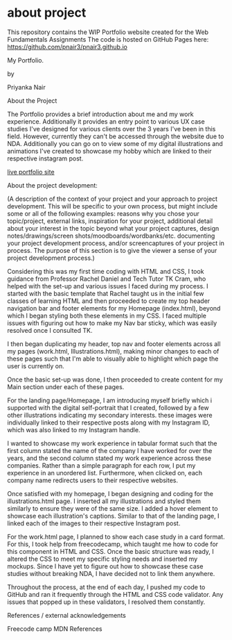 # about project
 This repository contains the WIP Portfolio website created for the Web Fundamentals Assignments
 The code is hosted on GitHub Pages here: 
https://github.com/pnair3/pnair3.github.io



My Portfolio.

by

Priyanka Nair

About the Project

The Portfolio provides a brief introduction about me and my work experience. Additionally it provides an entry point to various UX case studies I've designed for various clients over the 3 years I've been in this field. However, currently they can't be accessed through the website due to NDA. Additionally you can go on to view some of my digital illustrations and animations I've created to showcase my hobby which are linked to their respective instagram post.

<a href="https://pnair3.github.io/">live portfolio site</a> 


About the project development:

(A description of the context of your project and your approach to project development. This will be specific to your own process, but might include some or all of the following examples: reasons why you chose your topic/project, external links, inspiration for your project, additional detail about your interest in the topic beyond what your project captures, design notes/drawings/screen shots/moodboards/wordbanks/etc. documenting your project development process, and/or screencaptures of your project in process. The purpose of this section is to give the viewer a sense of your project development process.)

Considering this was my first time coding with HTML and CSS, I took guidance from Professor Rachel Daniel and Tech Tutor TK Cram, who helped with the set-up and various issues I faced during my process. I started with the basic template that Rachel taught us in the initial few classes of learning HTML and then proceeded to create my top header navigation bar and footer elements for my Homepage (index.html), beyond which I began styling both these elements in my CSS. I faced multiple issues with figuring out how to make my Nav bar sticky, which was easily resolved once I consulted TK. 

I then began duplicating my header, top nav and footer elements across all my pages (work.html, Illustrations.html), making minor changes to each of these pages such that I'm able to visually able to highlight which page the user is currently on. 

Once the basic set-up was done, I then proceeded to create content for my Main section under each of these pages.

For the landing page/Homepage, I am introducing myself briefly which i supported with the digital self-portrait that I created, followed by a few other illustrations indicating my secondary interests. these images were individually linked to their respective posts along with my Instagram ID, which was also linked to my Instagram handle. 

I wanted to showcase my work experience in tabular format such that the first column stated the name of the company I have worked for over the years, and the second column stated my work experience across these companies. Rather than a simple paragraph for each row, I put my experience in an unordered list. Furthermore, when clicked on, each company name redirects users to their respective websites. 

Once satisfied with my homepage, I began designing and coding for the illustrations.html page. I inserted all my illustrations and styled them similarly to ensure they were of the same size. I added a hover element to showcase each illustration's captions. Similar to that of the landing page, I linked each of the images to their respective Instagram post. 

For the work.html page, I planned to show each case study in a card format. For this, I took help from freecodecamp, which taught me how to code for this component in HTML and CSS. Once the basic structure was ready, I altered the CSS to meet my specific styling needs and inserted my mockups. Since I have yet to figure out how to showcase these case studies without breaking NDA, I have decided not to link them anywhere. 

Throughout the process, at the end of each day, I pushed my code to GitHub and ran it frequently through the HTML and CSS code validator. Any issues that popped up in these validators, I resolved them constantly. 



References / external acknowledgements 

Freecode camp
MDN References

